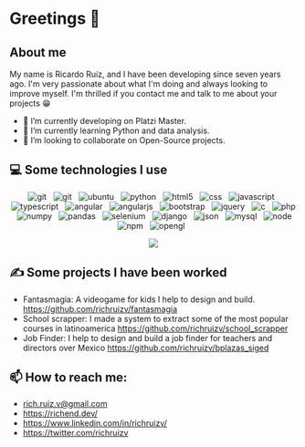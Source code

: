 # Greetings 👋

## About me 

My name is Ricardo Ruíz, and I have been developing since seven years ago. I'm very passionate about what I'm doing and always looking to improve myself. I'm thrilled if you contact me and talk to me about your projects 😁

- 🔭 I’m currently developing on Platzi Master.
- 🌱 I’m currently learning Python and data analysis.
- 👯 I’m looking to collaborate on Open-Source projects.

## 💻 Some technologies I use
<p align="center">
  <img src="https://img.shields.io/badge/Git-F05032?style=for-the-badge&logo=git&logoColor=white" alt="git" />&nbsp;&nbsp;
  <img src="https://img.shields.io/badge/Postman-FF6C37?style=for-the-badge&logo=Postman&logoColor=white" alt="git" />&nbsp;&nbsp;
  <img src="https://img.shields.io/badge/Ubuntu-E95420?style=for-the-badge&logo=ubuntu&logoColor=white" alt="ubuntu" />&nbsp;&nbsp;
  <img src="https://img.shields.io/badge/Python-3776AB?style=for-the-badge&logo=python&logoColor=white" alt="python" />&nbsp;&nbsp;
  <img src="https://img.shields.io/badge/HTML5-E34F26?style=for-the-badge&logo=html5&logoColor=white" alt="html5" />&nbsp;&nbsp;
  <img src="https://img.shields.io/badge/CSS3-1572B6?style=for-the-badge&logo=css3&logoColor=white" alt="css" />&nbsp;&nbsp;
  <img src="https://img.shields.io/badge/JavaScript-323330?style=for-the-badge&logo=javascript&logoColor=F7DF1E" alt="javascript" />&nbsp;&nbsp;
  <img src="https://img.shields.io/badge/TypeScript-007ACC?style=for-the-badge&logo=typescript&logoColor=white" alt="typescript" />&nbsp;&nbsp;
   <img src="https://img.shields.io/badge/Angular-DD0031?style=for-the-badge&logo=angular&logoColor=white" alt="angular" />&nbsp;&nbsp;
  <img src="https://img.shields.io/badge/AngularJS-E23237?style=for-the-badge&logo=angularjs&logoColor=white" alt="angularjs" />&nbsp;&nbsp;
  <img src="https://img.shields.io/badge/Bootstrap-563D7C?style=for-the-badge&logo=bootstrap&logoColor=white" alt="bootstrap" />&nbsp;&nbsp;
  <img src="https://img.shields.io/badge/jQuery-0769AD?style=for-the-badge&logo=jquery&logoColor=white" alt="jquery" />&nbsp;&nbsp;
  <img src="https://img.shields.io/badge/C-00599C?style=for-the-badge&logo=c&logoColor=white" alt="c" />&nbsp;&nbsp;
  <img src="https://img.shields.io/badge/PHP-777BB4?style=for-the-badge&logo=php&logoColor=white" alt="php" />&nbsp;&nbsp;
  <img src="https://img.shields.io/badge/Numpy-777BB4?style=for-the-badge&logo=numpy&logoColor=white" alt="numpy" />&nbsp;&nbsp;
  <img src="https://img.shields.io/badge/Pandas-2C2D72?style=for-the-badge&logo=pandas&logoColor=white" alt="pandas" />&nbsp;&nbsp;
  <img src="https://img.shields.io/badge/Selenium-43B02A?style=for-the-badge&logo=Selenium&logoColor=white" alt="selenium" />&nbsp;&nbsp;
  <img src="https://img.shields.io/badge/Django-092E20?style=for-the-badge&logo=django&logoColor=green" alt="django" />&nbsp;&nbsp;
  <img src="https://img.shields.io/badge/json-5E5C5C?style=for-the-badge&logo=json&logoColor=white" alt="json" />&nbsp;&nbsp;
  <img src="https://img.shields.io/badge/MySQL-00000F?style=for-the-badge&logo=mysql&logoColor=white" alt="mysql" />&nbsp;&nbsp;
  <img src="https://img.shields.io/badge/Node.js-339933?style=for-the-badge&logo=nodedotjs&logoColor=white" alt="node" />&nbsp;&nbsp;
  <img src="https://img.shields.io/badge/npm-CB3837?style=for-the-badge&logo=npm&logoColor=white" alt="npm" />&nbsp;&nbsp;
  <img src="https://img.shields.io/badge/OpenGL-FFFFFF?style=for-the-badge&logo=opengl" alt="opengl" />&nbsp;&nbsp;
</p>
<p align="center">
 <img src="https://github-readme-stats.vercel.app/api/top-langs/?username=richruizv">
</p>

## ✍ Some projects I have been worked

- Fantasmagia: A videogame for kids I help to design and build.
https://github.com/richruizv/fantasmagia
- School scrapper: I made a system to extract some of the most popular courses in latinoamerica
https://github.com/richruizv/school_scrapper
- Job Finder: I help to design and build a job finder for teachers and directors over Mexico
https://github.com/richruizv/bplazas_siged

## 📫 How to reach me: 
- rich.ruiz.v@gmail.com
- https://richend.dev/
- https://www.linkedin.com/in/richruizv/
- https://twitter.com/richruizv

 

<!--
**richruizv/richruizv** is a ✨ _special_ ✨ repository because its `README.md` (this file) appears on your GitHub profile.

Here are some ideas to get you started:

- 🔭 I’m currently working on ...
- 🌱 I’m currently learning ...
- 👯 I’m looking to collaborate on ...
- 🤔 I’m looking for help with ...
- 💬 Ask me about ...
- 📫 How to reach me: ...
- 😄 Pronouns: ...
- ⚡ Fun fact: ...
-->
